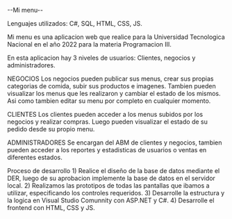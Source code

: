 --Mi menu--

Lenguajes utilizados: C#, SQL, HTML, CSS, JS.

Mi menu es una aplicacion web que realice para la Universidad Tecnologica Nacional en el año 2022 para la materia Programacion III.

En esta aplicacion hay 3 niveles de usuarios: Clientes, negocios y administradores.

NEGOCIOS
    Los negocios pueden publicar sus menus, crear sus propias categorias de comida, subir sus productos e imagenes. Tambien pueden visualizar los menus que les realizaron y cambiar el estado de los mismos. Asi
    como tambien editar su menu por completo en cualquier momento. 

CLIENTES
    Los clientes pueden acceder a los menus subidos por los negocios y realizar compras. Luego pueden visualizar el estado de su pedido desde su propio menu.

ADMINISTRADORES
    Se encargan del ABM de clientes y negocios, tambien pueden acceder a los reportes y estadisticas de usuarios o ventas en diferentes estados.


Proceso de desarrollo
    1) Realice el diseño de la base de datos mediante el DER, luego de su aprobacion implemente la base de datos en el servidor local.
    2) Realizamos las prototipos de todas las pantallas que ibamos a utilizar, especificando los controles requeridos. 
    3) Desarrolle la estructura y la logica en Visual Studio Comunnity con ASP.NET y C#.
    4) Desarrolle el frontend con HTML, CSS y JS. 
